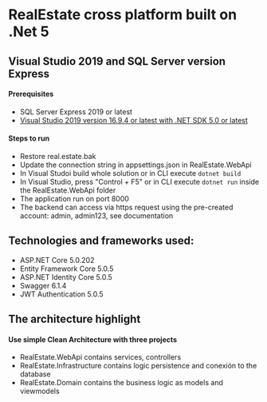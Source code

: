 # RealEstate cross platform built on .Net 5

## Visual Studio 2019 and SQL Server version Express


#### Prerequisites

- SQL Server Express 2019 or latest
- [Visual Studio 2019 version 16.9.4 or latest with .NET SDK 5.0 or latest](https://dotnet.microsoft.com/download)

#### Steps to run

- Restore real.estate.bak
- Update the connection string in appsettings.json in RealEstate.WebApi
- In Visual Studoi build whole solution or in CLI execute ```dotnet build```
- In Visual Studio, press "Control + F5" or in CLI execute ```dotnet run``` inside the RealEstate.WebApi folder
- The application run on port 8000
- The backend can access via https request using the pre-created account: admin, admin123, see documentation

## Technologies and frameworks used:
- ASP.NET Core 5.0.202
- Entity Framework Core 5.0.5
- ASP.NET Identity Core 5.0.5
- Swagger 6.1.4
- JWT Authentication 5.0.5

## The architecture highlight

#### Use simple Clean Architecture with three projects
- RealEstate.WebApi contains services, controllers
- RealEstate.Infrastructure contains logic persistence and conexión to the database
- RealEstate.Domain contains the business logic as models and viewmodels

